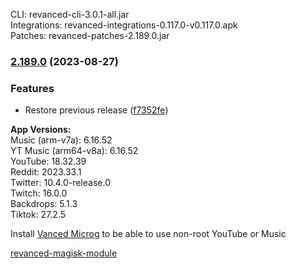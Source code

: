 CLI: revanced-cli-3.0.1-all.jar  
Integrations: revanced-integrations-0.117.0-v0.117.0.apk  
Patches: revanced-patches-2.189.0.jar  

### [2.189.0](https://github.com/ReVanced/revanced-patches/compare/v2.188.1...v2.189.0) (2023-08-27)
### Features
* Restore previous release ([f7352fe](https://github.com/ReVanced/revanced-patches/commit/f7352feb6e9604162b52072d74310b9e3067bc69))

  
**App Versions:**  
Music (arm-v7a): 6.16.52  
YT Music (arm64-v8a): 6.16.52  
YouTube: 18.32.39  
Reddit: 2023.33.1  
Twitter: 10.4.0-release.0  
Twitch: 16.0.0  
Backdrops: 5.1.3  
Tiktok: 27.2.5  

Install [Vanced Microg](https://github.com/TeamVanced/VancedMicroG/releases) to be able to use non-root YouTube or Music  

[revanced-magisk-module](https://github.com/j-hc/revanced-magisk-module)  
